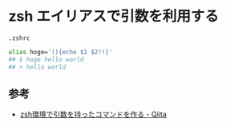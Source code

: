 # zsh エイリアスで引数を利用する
`.zshrc`
```sh
alias hoge='(){echo $1 $2!!}'
## $ hoge hello world
## > hello world
```

## 参考
- [zsh環境で引数を持ったコマンドを作る - Qiita](https://qiita.com/sayama0402/items/46241c07c30e431fe38f)